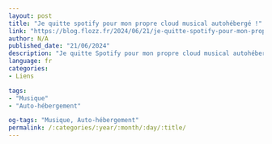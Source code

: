 ```yaml
---
layout: post
title: "Je quitte spotify pour mon propre cloud musical autohébergé !"
link: "https://blog.flozz.fr/2024/06/21/je-quitte-spotify-pour-mon-propre-cloud-musical-autoheberge/"
author: N/A
published_date: "21/06/2024"
description: "Je quitte Spotify pour mon propre cloud musical autohébergé&nbsp;! - FLOZz' Blog"
language: fr
categories:
- Liens

tags:
- "Musique"
- "Auto-hébergement"

og-tags: "Musique, Auto-hébergement"
permalink: /:categories/:year/:month/:day/:title/
---
```

